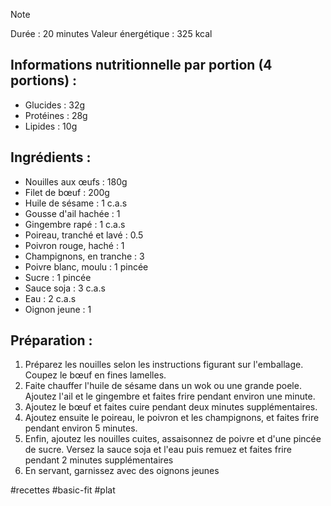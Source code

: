 > [!NOTE]
> Durée : 20 minutes
> Valeur énergétique : 325 kcal
## Informations nutritionnelle par portion (4 portions) :
- Glucides : 32g
- Protéines : 28g
- Lipides : 10g
## Ingrédients : 
- Nouilles aux œufs : 180g
- Filet de bœuf : 200g
- Huile de sésame : 1 c.a.s
- Gousse d'ail hachée : 1
- Gingembre rapé : 1 c.a.s
- Poireau, tranché et lavé : 0.5
- Poivron rouge, haché : 1
- Champignons, en tranche : 3
- Poivre blanc, moulu : 1 pincée
- Sucre : 1 pincée
- Sauce soja : 3 c.a.s
- Eau : 2 c.a.s
- Oignon jeune : 1
## Préparation :
1. Préparez les nouilles selon les instructions figurant sur l'emballage. Coupez le bœuf en fines lamelles.
2. Faite chauffer l'huile de sésame dans un wok ou une grande poele. Ajoutez l'ail et le gingembre et faites frire pendant environ une minute.
3. Ajoutez le bœuf et faites cuire pendant deux minutes supplémentaires.
4. Ajoutez ensuite le poireau, le poivron et les champignons, et faites frire pendant environ 5 minutes.
5. Enfin, ajoutez les nouilles cuites, assaisonnez de poivre et d'une pincée de sucre. Versez la sauce soja et l'eau puis remuez et faites frire pendant 2 minutes supplémentaires
6. En servant, garnissez avec des oignons jeunes

#recettes #basic-fit #plat